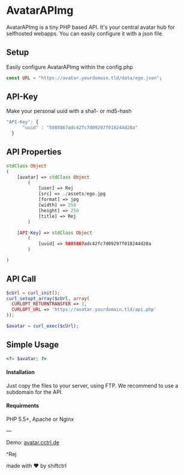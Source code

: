 # AvatarAPImg
AvatarAPImg is a tiny PHP based API. It's your central avatar hub for selfhosted webapps.
You can easily configure it with a json file.


## Setup
Easily configure AvatarAPImg within the config.php
```PHP
const URL = "https://avatar.yourdomain.tld/data/ego.json";
```


## API-Key
Make your personal uuid with a sha1- or md5-hash
```javascript
"API-Key": {
      "uuid" : "5085867adc42fc7d09297f018244d28a"
  }
```


## API Properties
```PHP
stdClass Object
(
    [avatar] => stdClass Object
        (
            [user] => Rej
            [src] => ./assets/ego.jpg
            [format] => jpg
            [width] => 250
            [height] => 250
            [title] => Rej
        )

    [API-Key] => stdClass Object
        (
            [uuid] => 5085867adc42fc7d09297f018244d28a
        )

)
```


## API Call
```PHP
$cUrl = curl_init();
curl_setopt_array($cUrl, array(
  CURLOPT_RETURNTRANSFER => 1,
  CURLOPT_URL => 'https://avatar.yourdomain.tld/api.php'
));

$avatar = curl_exec($cUrl);
```


## Simple Usage
```PHP
<?= $avatar; ?>
```


#### Installation
Just copy the files to your server, using FTP. We recommend to use a subdomain for the API.


#### Requirments
PHP 5.5+, Apache or Nginx


—

Demo: [avatar.cctrl.de](http://avatar.cctrl.de)

^Rej

made with ❤ by shiftctrl
